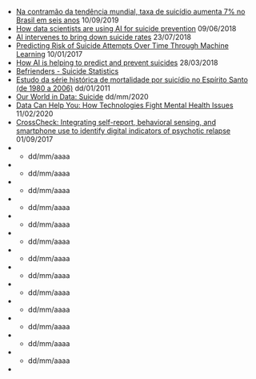 - [Na contramão da tendência mundial, taxa de suicídio aumenta 7% no Brasil em seis anos](https://g1.globo.com/ciencia-e-saude/noticia/2019/09/10/na-contramao-da-tendencia-mundial-taxa-de-suicidio-aumenta-7percent-no-brasil-em-seis-anos.ghtml) 10/09/2019
- [How data scientists are using AI for suicide prevention](https://www.vox.com/science-and-health/2018/6/8/17441452/suicide-prevention-anthony-bourdain-crisis-text-line-data-science) 09/06/2018
- [AI intervenes to bring down suicide rates](https://hackernoon.com/ai-intervenes-to-bring-down-suicide-rates-33b771c098c8) 23/07/2018
- [Predicting Risk of Suicide Attempts Over Time Through Machine Learning](https://static1.squarespace.com/static/54de6056e4b0409b0654ceb4/t/59809fc2c534a5a9d7879cb0/1501601732516/Walsh%2C+Ribeiro%2C+%26+Franklin%2C+proof+version+%28ML+and+sui+attempt+prediction%29.pdf) 10/01/2017
- [How AI is helping to predict and prevent suicides](https://phys.org/news/2018-03-ai-suicides.html) 28/03/2018
- [Befrienders - Suicide Statistics](https://www.befrienders.org/suicide-statistics)
- [Estudo da série histórica de mortalidade por suicídio no Espírito Santo (de 1980 a 2006)](http://www.scielo.br/scielo.php?script=sci_arttext&pid=S0047-20852011000300001) dd/01/2011
- [Our World in Data: Suicide](https://ourworldindata.org/suicide) dd/mm/2020
- [Data Can Help You: How Technologies Fight Mental Health Issues](https://hackernoon.com/data-can-help-you-how-technologies-fight-mental-health-issues-373i36z4) 11/02/2020
- [CrossCheck: Integrating self-report, behavioral sensing, and smartphone use to identify digital indicators of psychotic relapse](https://www.ncbi.nlm.nih.gov/pmc/articles/PMC5593755/) 01/09/2017
- - []() dd/mm/aaaa
- - []() dd/mm/aaaa
- - []() dd/mm/aaaa
- - []() dd/mm/aaaa
- - []() dd/mm/aaaa
- - []() dd/mm/aaaa
- - []() dd/mm/aaaa
- - []() dd/mm/aaaa
- - []() dd/mm/aaaa
- - []() dd/mm/aaaa
- - []() dd/mm/aaaa
- - []() dd/mm/aaaa
- - []() dd/mm/aaaa
- 
